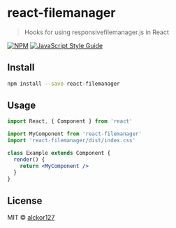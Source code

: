# react-filemanager

> Hooks for using responsivefilemanager.js in React

[![NPM](https://img.shields.io/npm/v/react-filemanager.svg)](https://www.npmjs.com/package/react-filemanager) [![JavaScript Style Guide](https://img.shields.io/badge/code_style-standard-brightgreen.svg)](https://standardjs.com)

## Install

```bash
npm install --save react-filemanager
```

## Usage

```jsx
import React, { Component } from 'react'

import MyComponent from 'react-filemanager'
import 'react-filemanager/dist/index.css'

class Example extends Component {
  render() {
    return <MyComponent />
  }
}
```

## License

MIT © [alckor127](https://github.com/alckor127)
